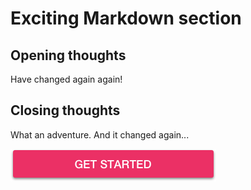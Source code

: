 # Exciting Markdown section

## Opening thoughts

Have changed again again!


## Closing thoughts

What an adventure. And it changed again...

![image](./images/btn_get_started_1637.png)
